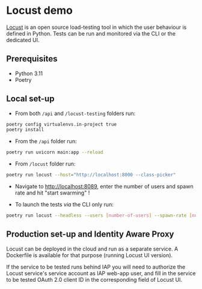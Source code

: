 # Locust demo

[Locust](http://www.locust.io/) is an open source load-testing tool in which the user behaviour is defined in Python. Tests can be run and monitored via the CLI or the dedicated UI.

## Prerequisites

- Python 3.11
- Poetry

## Local set-up

- From both `/api` and `/locust-testing` folders run:

```bash
poetry config virtualenvs.in-project true
poetry install
```

- From the `/api` folder run:

```bash
poetry run uvicorn main:app --reload
````

- From `/locust` folder run:

```bash
poetry run locust --host="http://localhost:8000 --class-picker"
```

- Navigate to [http://localhost:8089](http://localhost:8089), enter the number of users and spawn rate and hit "start swarming" !

- To launch the tests _via_ the CLI only run:

```bash
poetry run locust --headless --users [number-of-users] --spawn-rate [number] -H http://localhost:8000/
```

## Production set-up and Identity Aware Proxy

Locust can be deployed in the cloud and run as a separate service. A Dockerfile is available for that purpose (running Locust UI version).

If the service to be tested runs behind IAP you will need to authorize the Locust service's service account as IAP web-app user, and fill in the service to be tested OAuth 2.0 client ID in the corresponding field of Locust UI.